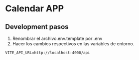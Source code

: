 

# Calendar APP

## Development pasos

1. Renombrar el archivo.env.template por .env
2. Hacer los cambios respectivos en las variables de entorno.


```
VITE_API_URL=http://localhost:4000/api

```